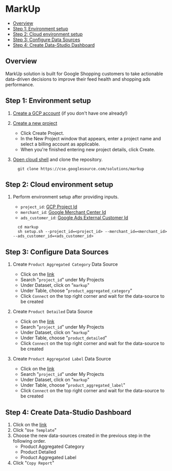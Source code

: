 # MarkUp

*   [Overview](#overview)
*   [Step 1: Environment setup](#step-1-environment-setup)
*   [Step 2: Cloud environment setup](#step-2-cloud-environment-setup)
*   [Step 3: Configure Data Sources](#step-3-configure-data-sources)
*   [Step 4: Create Data-Studio Dashboard](#step-4-data-studio-dashboard)

## Overview

MarkUp solution is built for Google Shopping customers to take actionable
data-driven decisions to improve their feed health and shopping ads performance.

## Step 1: Environment setup

1.  [Create a GCP account](https://cloud.google.com/?authuser=1) (if you don't
    have one already!)

2.  [Create a new project](https://console.cloud.google.com/cloud-resource-manager)

    *   Click Create Project.
    *   In the New Project window that appears, enter a project name and select
        a billing account as applicable.
    *   When you're finished entering new project details, click Create.

3.  [Open cloud shell](https://console.cloud.google.com/cloudshell) and clone
    the repository.

    ```
      git clone https://cse.googlesource.com/solutions/markup
    ```

## Step 2: Cloud environment setup

1.  Perform environment setup after providing inputs.

    *   `project_id`:
        [GCP Project Id](https://cloud.google.com/resource-manager/docs/creating-managing-projects)
    *   `merchant_id`:
        [Google Merchant Center Id](https://support.google.com/merchants/answer/188924?hl=en)
    *   `ads_customer_id`:
        [Google Ads External Customer Id](https://support.google.com/google-ads/answer/1704344?hl=en)

    ```
      cd markup
      sh setup.sh --project_id=<project_id> --merchant_id=<merchant_id> --ads_customer_id=<ads_customer_id>
    ```

## Step 3: Configure Data Sources

1.  Create `Product Aggregated Category` Data Source

    *   Click on the
        [link](https://datastudio.google.com/c/u/0/datasources/create?connectorId=2)
    *   Search "`project_id`" under My Projects
    *   Under Dataset, click on "`markup`"
    *   Under Table, choose "`product_aggregated_category`"
    *   Click `Connect` on the top right corner and wait for the data-source to
        be created

2.  Create `Product Detailed` Data Source

    *   Click on the
        [link](https://datastudio.google.com/c/u/0/datasources/create?connectorId=2)
    *   Search "`project_id`" under My Projects
    *   Under Dataset, click on "`markup`"
    *   Under Table, choose "`product_detailed`"
    *   Click `Connect` on the top right corner and wait for the data-source to
        be created

3.  Create `Product Aggregated Label` Data Source

    *   Click on the
        [link](https://datastudio.google.com/c/u/0/datasources/create?connectorId=2)
    *   Search "`project_id`" under My Projects
    *   Under Dataset, click on "`markup`"
    *   Under Table, choose "`product_aggregated_label`"
    *   Click `Connect` on the top right corner and wait for the data-source to
        be created

## Step 4: Create Data-Studio Dashboard

1.  Click on the
    [link](https://datastudio.google.com/c/u/0/reporting/1IsvsvrfAvyhefHK33zxfj72neYfn9YnO/page/e377/preview)
2.  Click "`Use Template`"
3.  Choose the new data-sources created in the previous step in the following
    order.
    *   Product Aggregated Category
    *   Product Detailed
    *   Product Aggregated Label
4.  Click "`Copy Report`"
